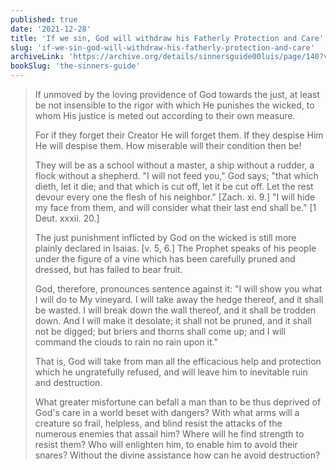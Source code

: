 ```yaml
---
published: true
date: '2021-12-28'
title: 'If we sin, God will withdraw his Fatherly Protection and Care'
slug: 'if-we-sin-god-will-withdraw-his-fatherly-protection-and-care'
archiveLink: 'https://archive.org/details/sinnersguide00luis/page/140?view=theater'
bookSlug: 'the-sinners-guide'
---
```


> If unmoved by the loving providence of God towards the just, at least be not insensible to the rigor with which He punishes the wicked, to whom His justice is meted out according to their own measure.
> 
> For if they forget their Creator He will forget them. If they despise Him He will despise them. How miserable will their condition then be!
> 
> They will be as a school without a master, a ship without a rudder, a flock without a shepherd. "I will not feed you," God says; "that which dieth, let it die; and that which is cut off, let it be cut off. Let the rest devour every one the flesh of his neighbor." [Zach. xi. 9.] "I will hide my face from them, and will consider what their last end shall be." [1 Deut. xxxii. 20.]
> 
> The just punishment inflicted by God on the wicked is still more plainly declared in Isaias. [v. 5, 6.] The Prophet speaks of his people under the figure of a vine which has been carefully pruned and dressed, but has failed to bear fruit.
> 
> God, therefore, pronounces sentence against it: "I will show you what I will do to My vineyard. I will take away the hedge thereof, and it shall be wasted. I will break down the wall thereof, and it shall be trodden down. And I will make it desolate; it shall not be pruned, and it shall not be digged; but briers and thorns shall come up; and I will command the clouds to rain no rain upon it."
> 
> That is, God will take from man all the efficacious help and protection which he ungratefully refused, and will leave him to inevitable ruin and destruction.
>
> What greater misfortune can befall a man than to be thus deprived of God's care in a world beset with dangers? With what arms will a creature so frail, helpless, and blind resist the attacks of the numerous enemies that assail him? Where will he find strength to resist them? Who will enlighten him, to enable him to avoid their snares? Without the divine assistance how can he avoid destruction?